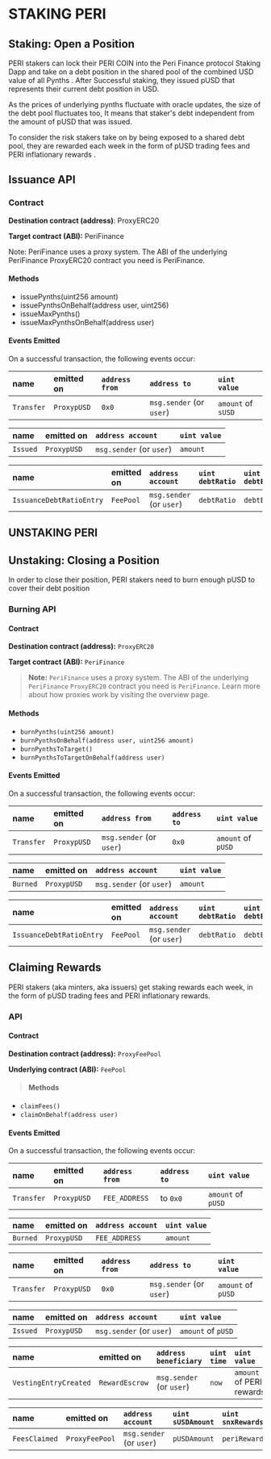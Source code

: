 # STAKING PERI

## Staking: Open a Position <a id="staking-open-a-position"></a>

PERI  stakers can lock their PERI COIN into the Peri Finance protocol Staking Dapp and take on a debt position in the shared pool of the combined USD value of all Pynths . After Successful staking, they  issued pUSD that represents their current debt position in USD. 

As the prices of underlying pynths fluctuate with oracle updates, the size of the debt pool fluctuates too, It means that staker's debt independent from the amount of pUSD that was issued.

To consider the risk stakers take on by being exposed to a shared debt pool, they are rewarded each week in the form of pUSD trading fees and PERI inflationary rewards .

## Issuance API

### Contract 

**Destination contract \(address\)**: ProxyERC20

**Target contract \(ABI\):** PeriFinance

Note: PeriFinance uses a proxy system. The ABI of the underlying PeriFinance ProxyERC20 contract you need is PeriFinance.

#### Methods

* issuePynths\(uint256 amount\) 
* issuePynthsOnBehalf\(address user, uint256\) 
* issueMaxPynths\(\)
* issueMaxPynthsOnBehalf\(address user\)

#### Events Emitted

On a successful transaction, the following events occur:

| name | emitted on | `address from` | `address to` | `uint value` |
| :--- | :--- | :--- | :--- | :--- |
| `Transfer` | `ProxypUSD` | `0x0` | `msg.sender` \(or `user`\) | `amount` of `sUSD` |

| name | emitted on | `address account` | `uint value` |
| :--- | :--- | :--- | :--- |
| `Issued` | `ProxypUSD` | `msg.sender` \(or `user`\) | `amount` |

| name | emitted on | `address account` | `uint debtRatio` | `uint debtEntryIndex` | `uint feePeriodStartingDebtIndex` |
| :--- | :--- | :--- | :--- | :--- | :--- |
| `IssuanceDebtRatioEntry` | `FeePool` | `msg.sender` \(or `user`\) | `debtRatio` | `debtEntryIndex` | `feePeriodStartingDebtIndex` |



## UNSTAKING PERI

## Unstaking: Closing a Position <a id="unstaking-closing-a-position"></a>

In order to close their position, PERI stakers need to burn enough pUSD to cover their debt position 

### Burning API <a id="burning-api"></a>

#### Contract <a id="contract"></a>

**Destination contract \(address\):** `ProxyERC20`

**Target contract \(ABI\):** `PeriFinance`

> **Note:** `PeriFinance` uses a proxy system. The ABI of the underlying `PeriFinance` `ProxyERC20` contract you need is `PeriFinance`. Learn more about how proxies work by visiting the overview page.

#### Methods <a id="methods"></a>

* `burnPynths(uint256 amount)`
* `burnPynthsOnBehalf(address user, uint256 amount)`
* `burnPynthsToTarget()`
* `burnPynthsToTargetOnBehalf(address user)`

#### Events Emitted <a id="events-emitted"></a>

On a successful transaction, the following events occur:

| name | emitted on | `address from` | `address to` | `uint value` |
| :--- | :--- | :--- | :--- | :--- |
| `Transfer` | `ProxypUSD` | `msg.sender` \(or `user`\) | `0x0` | `amount` of `pUSD` |

| name | emitted on | `address account` | `uint value` |
| :--- | :--- | :--- | :--- |
| `Burned` | `ProxypUSD` | `msg.sender` \(or `user`\) | `amount` |

| name | emitted on | `address account` | `uint debtRatio` | `uint debtEntryIndex` | `uint feePeriodStartingDebtIndex` |
| :--- | :--- | :--- | :--- | :--- | :--- |
| `IssuanceDebtRatioEntry` | `FeePool` | `msg.sender` \(or `user`\) | `debtRatio` | `debtEntryIndex` | `feePeriodStartingDebtIndex` |

## Claiming Rewards

PERI stakers \(aka minters, aka issuers\) get staking rewards each week, in the form of pUSD  trading fees and PERI  inflationary rewards.

### API <a id="api"></a>

#### Contract <a id="contract"></a>

**Destination contract \(address\):** `ProxyFeePool`

**Underlying contract \(ABI\):** `FeePool`

> #### Methods

* `claimFees()`
* `claimOnBehalf(address user)`

#### Events Emitted <a id="events-emitted"></a>

On a successful transaction, the following events occur:

| name | emitted on | `address from` | `address to` | `uint value` |
| :--- | :--- | :--- | :--- | :--- |
| `Transfer` | `ProxypUSD` | `FEE_ADDRESS` | to `0x0` | `amount` of `pUSD` |

| name | emitted on | `address account` | `uint value` |
| :--- | :--- | :--- | :--- |
| `Burned` | `ProxypUSD` | `FEE_ADDRESS` | `amount` |

| name | emitted on | `address from` | `address to` | `uint value` |
| :--- | :--- | :--- | :--- | :--- |
| `Transfer` | `ProxypUSD` | `0x0` | `msg.sender` \(or `user`\) | `amount` of `pUSD` |

| name | emitted on | `address account` | `uint value` |
| :--- | :--- | :--- | :--- |
| `Issued` | `ProxypUSD` | `msg.sender` \(or `user`\) | `amount` of `pUSD` |

| name | emitted on | `address beneficiary` | `uint time` | `uint value` |
| :--- | :--- | :--- | :--- | :--- |
| `VestingEntryCreated` | `RewardEscrow` | `msg.sender` \(or `user`\) | `now` | `amount` of PERI rewards |

| name | emitted on | `address account` | `uint sUSDAmount` | `uint snxRewards` |
| :--- | :--- | :--- | :--- | :--- |
| `FeesClaimed` | `ProxyFeePool` | `msg.sender` \(or `user`\) | `pUSDAmount` | `periRewards` |


